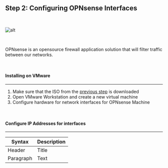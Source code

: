 ## Step 2: Configuring OPNsense Interfaces

<br>

![alt](https://upload.wikimedia.org/wikipedia/commons/thumb/c/c3/Opnsense-logo.svg/2560px-Opnsense-logo.svg.png)

<br>

OPNsense is an opensource firewall application solution that will filter traffic between our networks. 

<br>

#### Installing on VMware
---
1. Make sure that the ISO from the [previous step](Step1.md) is downloaded
2. Open VMware Workstation and create a new virtual machine
3. Configure hardware for network interfaces for OPNsense Machine

<br>

#### Configure IP Addresses for interfaces
---

| Syntax      | Description |
| ----------- | ----------- |
| Header      | Title       |
| Paragraph   | Text        |

